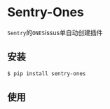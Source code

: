 # Sentry-Ones

`Sentry`的`ONES`issus单自动创建插件

## 安装

```bash
$ pip install sentry-ones
```

## 使用

<!-- 在`项目`的所有集成页面找到`ones`插件，启用，并设置`Access Token`

![plugin](https://raw.githubusercontent.com/anshengme/sentry-dingding/master/docs/images/options.png)

在插件上使用`Test Plugin`进行测试，当配置好`Access Token`后，在钉钉群内会得到以下警告

![plugin](https://raw.githubusercontent.com/anshengme/sentry-dingding/master/docs/images/dingding.png) -->

<!-- 点击`href`按钮，打开异常详情页面。 -->
